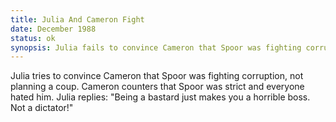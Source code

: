 ```yaml
---
title: Julia And Cameron Fight
date: December 1988 
status: ok
synopsis: Julia fails to convince Cameron that Spoor was fighting corruption, not planning a coup. 
---
```

Julia tries to convince Cameron that Spoor was fighting corruption, not planning a coup. Cameron counters that Spoor was strict and everyone hated him. Julia replies: "Being a bastard just makes you a horrible boss. Not a dictator!"